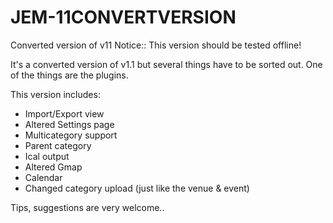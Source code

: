 JEM-11CONVERTVERSION
====================

Converted version of v11
Notice:: This version should be tested offline!

It's a converted version of v1.1 but several things have to be sorted out.
One of the things are the plugins.

This version includes:
- Import/Export view
- Altered Settings page
- Multicategory support
- Parent category
- Ical output
- Altered Gmap
- Calendar
- Changed category upload (just like the venue & event)

Tips, suggestions are very welcome..


